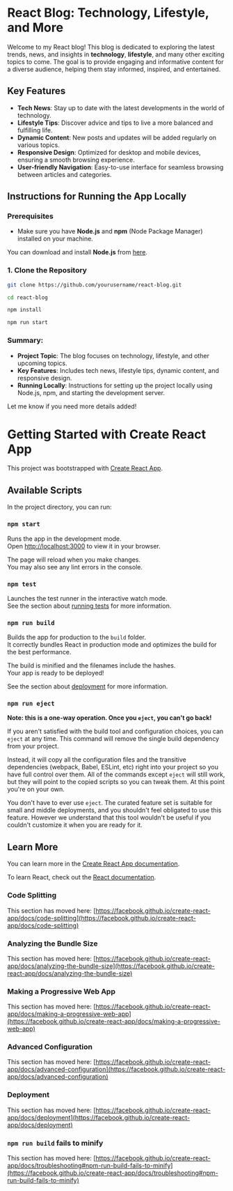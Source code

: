 # React Blog: Technology, Lifestyle, and More

Welcome to my React blog! This blog is dedicated to exploring the latest trends, news, and insights in **technology**, **lifestyle**, and many other exciting topics to come. The goal is to provide engaging and informative content for a diverse audience, helping them stay informed, inspired, and entertained.

## Key Features

- **Tech News**: Stay up to date with the latest developments in the world of technology.
- **Lifestyle Tips**: Discover advice and tips to live a more balanced and fulfilling life.
- **Dynamic Content**: New posts and updates will be added regularly on various topics.
- **Responsive Design**: Optimized for desktop and mobile devices, ensuring a smooth browsing experience.
- **User-friendly Navigation**: Easy-to-use interface for seamless browsing between articles and categories.

## Instructions for Running the App Locally

### Prerequisites
- Make sure you have **Node.js** and **npm** (Node Package Manager) installed on your machine.

You can download and install **Node.js** from [here](https://nodejs.org/).

### 1. Clone the Repository
```bash
git clone https://github.com/yourusername/react-blog.git
```
```bash
cd react-blog
```
```bash
npm install
```
```bash
npm run start
```

### Summary:
- **Project Topic**: The blog focuses on technology, lifestyle, and other upcoming topics.
- **Key Features**: Includes tech news, lifestyle tips, dynamic content, and responsive design.
- **Running Locally**: Instructions for setting up the project locally using Node.js, npm, and starting the development server.

Let me know if you need more details added!


# Getting Started with Create React App

This project was bootstrapped with [Create React App](https://github.com/facebook/create-react-app).

## Available Scripts

In the project directory, you can run:

### `npm start`

Runs the app in the development mode.\
Open [http://localhost:3000](http://localhost:3000) to view it in your browser.

The page will reload when you make changes.\
You may also see any lint errors in the console.

### `npm test`

Launches the test runner in the interactive watch mode.\
See the section about [running tests](https://facebook.github.io/create-react-app/docs/running-tests) for more information.

### `npm run build`

Builds the app for production to the `build` folder.\
It correctly bundles React in production mode and optimizes the build for the best performance.

The build is minified and the filenames include the hashes.\
Your app is ready to be deployed!

See the section about [deployment](https://facebook.github.io/create-react-app/docs/deployment) for more information.

### `npm run eject`

**Note: this is a one-way operation. Once you `eject`, you can't go back!**

If you aren't satisfied with the build tool and configuration choices, you can `eject` at any time. This command will remove the single build dependency from your project.

Instead, it will copy all the configuration files and the transitive dependencies (webpack, Babel, ESLint, etc) right into your project so you have full control over them. All of the commands except `eject` will still work, but they will point to the copied scripts so you can tweak them. At this point you're on your own.

You don't have to ever use `eject`. The curated feature set is suitable for small and middle deployments, and you shouldn't feel obligated to use this feature. However we understand that this tool wouldn't be useful if you couldn't customize it when you are ready for it.

## Learn More

You can learn more in the [Create React App documentation](https://facebook.github.io/create-react-app/docs/getting-started).

To learn React, check out the [React documentation](https://reactjs.org/).

### Code Splitting

This section has moved here: [https://facebook.github.io/create-react-app/docs/code-splitting](https://facebook.github.io/create-react-app/docs/code-splitting)

### Analyzing the Bundle Size

This section has moved here: [https://facebook.github.io/create-react-app/docs/analyzing-the-bundle-size](https://facebook.github.io/create-react-app/docs/analyzing-the-bundle-size)

### Making a Progressive Web App

This section has moved here: [https://facebook.github.io/create-react-app/docs/making-a-progressive-web-app](https://facebook.github.io/create-react-app/docs/making-a-progressive-web-app)

### Advanced Configuration

This section has moved here: [https://facebook.github.io/create-react-app/docs/advanced-configuration](https://facebook.github.io/create-react-app/docs/advanced-configuration)

### Deployment

This section has moved here: [https://facebook.github.io/create-react-app/docs/deployment](https://facebook.github.io/create-react-app/docs/deployment)

### `npm run build` fails to minify

This section has moved here: [https://facebook.github.io/create-react-app/docs/troubleshooting#npm-run-build-fails-to-minify](https://facebook.github.io/create-react-app/docs/troubleshooting#npm-run-build-fails-to-minify)
